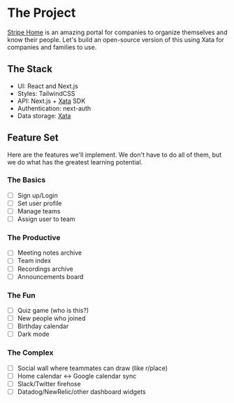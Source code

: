 # The Project

[Stripe Home](https://stripe.com/blog/stripe-home) is an amazing portal for companies to organize themselves and know their people. Let's build an open-source version of this using Xata for companies and families to use.

## The Stack

- UI: React and Next.js
- Styles: TailwindCSS
- API: Next.js + [Xata](https://xata.io) SDK
- Authentication: next-auth
- Data storage: [Xata](https://xata.io)

## Feature Set

Here are the features we'll implement. We don't have to do all of them, but we do what has the greatest learning potential.

### The Basics

- [ ] Sign up/Login
- [ ] Set user profile
- [ ] Manage teams
- [ ] Assign user to team

### The Productive

- [ ] Meeting notes archive
- [ ] Team index
- [ ] Recordings archive
- [ ] Announcements board

### The Fun

- [ ] Quiz game (who is this?)
- [ ] New people who joined
- [ ] Birthday calendar
- [ ] Dark mode

### The Complex

- [ ] Social wall where teammates can draw (like r/place)
- [ ] Home calendar <-> Google calendar sync
- [ ] Slack/Twitter firehose
- [ ] Datadog/NewRelic/other dashboard widgets
